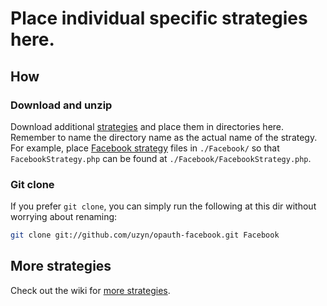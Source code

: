 # Place individual specific strategies here.

How
------
### Download and unzip
Download additional [strategies](https://github.com/opauth/opauth/wiki/List-of-strategies) and place them in directories here.
Remember to name the directory name as the actual name of the strategy. For example, place [Facebook strategy](https://github.com/uzyn/opauth-facebook) files in `./Facebook/` so that `FacebookStrategy.php` can be found at `./Facebook/FacebookStrategy.php`.

### Git clone
If you prefer `git clone`, you can simply run the following at this dir without worrying about renaming:

```bash
git clone git://github.com/uzyn/opauth-facebook.git Facebook
```

 More strategies
---------------
Check out the wiki for [more strategies](https://github.com/uzyn/opauth/wiki/List-of-strategies).
